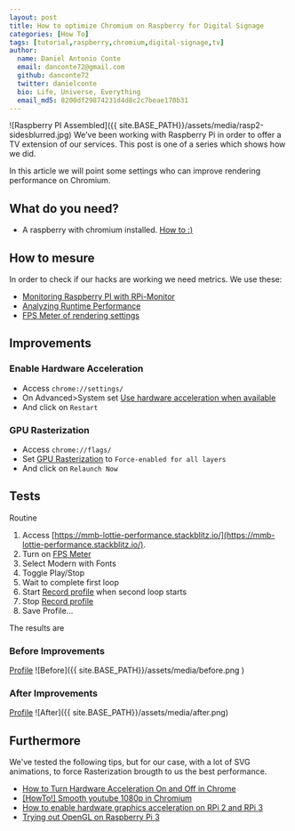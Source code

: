 ```yaml
---
layout: post
title: How to optimize Chromium on Raspberry for Digital Signage
categories: [How To]
tags: [tutorial,raspberry,chromium,digital-signage,tv]
author:
  name: Daniel Antonio Conte
  email: danconte72@gmail.com
  github: danconte72
  twitter: danielconte
  bio: Life, Universe, Everything
  email_md5: 8200df29874231d4d8c2c7beae170b31
---
```

![Raspberry PI Assembled]({{ site.BASE_PATH}}/assets/media/rasp2-sidesblurred.jpg)
We’ve been working with Raspberry Pi in order to offer a TV extension of our services.
This post is one of a series which shows how we did.

In this article we will point some settings who can improve rendering performance on Chromium. 


## What do you need? ##
- A raspberry with chromium installed. [How to :)](http://meumobi.github.io/how%20to/2019/05/14/how-to-raspberry-digital-signage.html)

## How to mesure ##
In order to check if our hacks are working we need metrics.
We use these:
- [Monitoring Raspberry PI with RPi-Monitor](https://www.filipeflop.com/blog/monitorando-raspberry-pi-com-rpi-monitor/)
- [Analyzing Runtime Performance](https://developers.google.com/web/tools/chrome-devtools/evaluate-performance/)   
- [FPS Meter of rendering settings](https://developer.chrome.com/devtools/docs/rendering-settings#show-fps%20meter)

## Improvements ##
### Enable Hardware Acceleration ###
- Access `chrome://settings/` 
- On Advanced>System set [Use hardware acceleration when available](https://www.lifewire.com/hardware-acceleration-in-chrome-4125122) 
- And click on `Restart`

### GPU Rasterization ###
- Access `chrome://flags/` 
- Set [GPU Rasterization](chrome://flags/#enable-gpu-rasterization) to `Force-enabled for all layers`
- And click on `Relaunch Now`

## Tests ##
Routine
1. Access [https://mmb-lottie-performance.stackblitz.io/](https://mmb-lottie-performance.stackblitz.io/).
2. Turn on [FPS Meter](https://developer.chrome.com/devtools/docs/rendering-settings#show-fps%20meter)
3. Select Modern with Fonts
4. Toggle Play/Stop
5. Wait to complete first loop
6. Start [Record profile](https://developers.google.com/web/tools/chrome-devtools/evaluate-performance/) when second loop starts
7. Stop [Record profile](https://developers.google.com/web/tools/chrome-devtools/evaluate-performance/)
8. Save Profile...

The results are
### Before Improvements ###
[Profile](https://drive.google.com/open?id=1n4prcSys4z86R3GNEtAEa0YYZOmtaJIC)
![Before]({{ site.BASE_PATH}}/assets/media/before.png )
### After Improvements ###
[Profile](https://drive.google.com/open?id=1e7pK8ZiVYYRb293qJFcZoW4sXqHz8bK6)
![After]({{ site.BASE_PATH}}/assets/media/after.png)

## Furthermore ##
We've tested the following tips, but for our case, with a lot of SVG animations, to force Rasterization brougth to us the best performance.
- [How to Turn Hardware Acceleration On and Off in Chrome](https://www.lifewire.com/hardware-acceleration-in-chrome-4125122)
- [[HowTo!] Smooth youtube 1080p in Chromium](https://www.raspberrypi.org/forums/viewtopic.php?t=199543#p1316451)
- [How to enable hardware graphics acceleration on RPi 2 and RPi 3](https://docs.eltechs.com/install-and-configure-exagear-desktop/hardware-graphics-acceleration-on-rpi)
- [Trying out OpenGL on Raspberry Pi 3](http://www.raspberryconnect.com/gamessoftware/item/314-trying_out_opengl_on_raspberry_pi_3)
